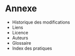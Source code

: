 # Annexe

- Historique des modifications
- Liens
- Licence
- Auteurs
- Glossaire
- Index des pratiques